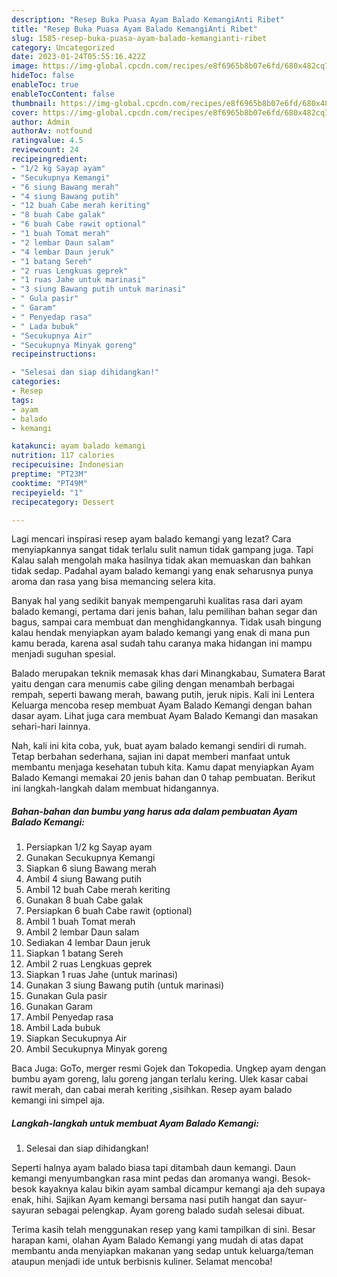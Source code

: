 ```yaml
---
description: "Resep Buka Puasa Ayam Balado KemangiAnti Ribet"
title: "Resep Buka Puasa Ayam Balado KemangiAnti Ribet"
slug: 1585-resep-buka-puasa-ayam-balado-kemangianti-ribet
category: Uncategorized
date: 2023-01-24T05:55:16.422Z
image: https://img-global.cpcdn.com/recipes/e8f6965b8b07e6fd/680x482cq70/ayam-balado-kemangi-foto-resep-utama.jpg
hideToc: false
enableToc: true
enableTocContent: false
thumbnail: https://img-global.cpcdn.com/recipes/e8f6965b8b07e6fd/680x482cq70/ayam-balado-kemangi-foto-resep-utama.jpg
cover: https://img-global.cpcdn.com/recipes/e8f6965b8b07e6fd/680x482cq70/ayam-balado-kemangi-foto-resep-utama.jpg
author: Admin
authorAv: notfound
ratingvalue: 4.5
reviewcount: 24
recipeingredient:
- "1/2 kg Sayap ayam"
- "Secukupnya Kemangi"
- "6 siung Bawang merah"
- "4 siung Bawang putih"
- "12 buah Cabe merah keriting"
- "8 buah Cabe galak"
- "6 buah Cabe rawit optional"
- "1 buah Tomat merah"
- "2 lembar Daun salam"
- "4 lembar Daun jeruk"
- "1 batang Sereh"
- "2 ruas Lengkuas geprek"
- "1 ruas Jahe untuk marinasi"
- "3 siung Bawang putih untuk marinasi"
- " Gula pasir"
- " Garam"
- " Penyedap rasa"
- " Lada bubuk"
- "Secukupnya Air"
- "Secukupnya Minyak goreng"
recipeinstructions:

- "Selesai dan siap dihidangkan!"
categories:
- Resep
tags:
- ayam
- balado
- kemangi

katakunci: ayam balado kemangi 
nutrition: 117 calories
recipecuisine: Indonesian
preptime: "PT23M"
cooktime: "PT49M"
recipeyield: "1"
recipecategory: Dessert

---
```



Lagi mencari inspirasi resep ayam balado kemangi yang lezat? Cara menyiapkannya sangat tidak terlalu sulit namun tidak gampang juga. Tapi Kalau salah mengolah maka hasilnya tidak akan memuaskan dan bahkan tidak sedap. Padahal ayam balado kemangi yang enak seharusnya punya aroma dan rasa yang bisa memancing selera kita.


Banyak hal yang sedikit banyak mempengaruhi kualitas rasa dari ayam balado kemangi, pertama dari jenis bahan, lalu pemilihan bahan segar dan bagus, sampai cara membuat dan menghidangkannya. Tidak usah bingung kalau hendak menyiapkan ayam balado kemangi yang enak di mana pun kamu berada, karena asal sudah tahu caranya maka hidangan ini mampu menjadi suguhan spesial.

Balado merupakan teknik memasak khas dari Minangkabau, Sumatera Barat yaitu dengan cara menumis cabe giling dengan menambah berbagai rempah, seperti bawang merah, bawang putih, jeruk nipis. Kali ini Lentera Keluarga mencoba resep membuat Ayam Balado Kemangi dengan bahan dasar ayam. Lihat juga cara membuat Ayam Balado Kemangi dan masakan sehari-hari lainnya.


Nah, kali ini kita coba, yuk, buat ayam balado kemangi sendiri di rumah. Tetap berbahan sederhana, sajian ini dapat memberi manfaat untuk membantu menjaga kesehatan tubuh kita. Kamu dapat menyiapkan Ayam Balado Kemangi memakai 20 jenis bahan dan 0 tahap pembuatan. Berikut ini langkah-langkah dalam membuat hidangannya.

<!--inarticleads1-->

##### Bahan-bahan dan bumbu yang harus ada dalam pembuatan Ayam Balado Kemangi:

1. Persiapkan 1/2 kg Sayap ayam
1. Gunakan Secukupnya Kemangi
1. Siapkan 6 siung Bawang merah
1. Ambil 4 siung Bawang putih
1. Ambil 12 buah Cabe merah keriting
1. Gunakan 8 buah Cabe galak
1. Persiapkan 6 buah Cabe rawit (optional)
1. Ambil 1 buah Tomat merah
1. Ambil 2 lembar Daun salam
1. Sediakan 4 lembar Daun jeruk
1. Siapkan 1 batang Sereh
1. Ambil 2 ruas Lengkuas geprek
1. Siapkan 1 ruas Jahe (untuk marinasi)
1. Gunakan 3 siung Bawang putih (untuk marinasi)
1. Gunakan  Gula pasir
1. Gunakan  Garam
1. Ambil  Penyedap rasa
1. Ambil  Lada bubuk
1. Siapkan Secukupnya Air
1. Ambil Secukupnya Minyak goreng


Baca Juga: GoTo, merger resmi Gojek dan Tokopedia. Ungkep ayam dengan bumbu ayam goreng, lalu goreng jangan terlalu kering. Ulek kasar cabai rawit merah, dan cabai merah keriting ,sisihkan. Resep ayam balado kemangi ini simpel aja. 

<!--inarticleads2-->

##### Langkah-langkah untuk membuat Ayam Balado Kemangi:


1. Selesai dan siap dihidangkan!

Seperti halnya ayam balado biasa tapi ditambah daun kemangi. Daun kemangi menyumbangkan rasa mint pedas dan aromanya wangi. Besok-besok kayaknya kalau bikin ayam sambal dicampur kemangi aja deh supaya enak, hihi. Sajikan Ayam kemangi bersama nasi putih hangat dan sayur-sayuran sebagai pelengkap. Ayam goreng balado sudah selesai dibuat. 

Terima kasih telah menggunakan resep yang kami tampilkan di sini. Besar harapan kami, olahan Ayam Balado Kemangi yang mudah di atas dapat membantu anda menyiapkan makanan yang sedap untuk keluarga/teman ataupun menjadi ide untuk berbisnis kuliner. Selamat mencoba!
